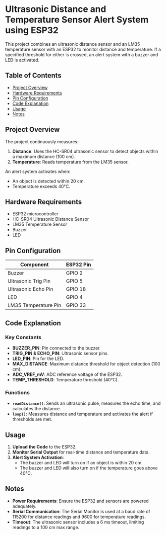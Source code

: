 # Ultrasonic Distance and Temperature Sensor Alert System using ESP32

This project combines an ultrasonic distance sensor and an LM35 temperature sensor with an ESP32 to monitor distance and temperature. If a specified threshold for either is crossed, an alert system with a buzzer and LED is activated.

## Table of Contents

- [Project Overview](#project-overview)
- [Hardware Requirements](#hardware-requirements)
- [Pin Configuration](#pin-configuration)
- [Code Explanation](#code-explanation)
- [Usage](#usage)
- [Notes](#notes)

## Project Overview

The project continuously measures:
1. **Distance**: Uses the HC-SR04 ultrasonic sensor to detect objects within a maximum distance (100 cm).
2. **Temperature**: Reads temperature from the LM35 sensor.

An alert system activates when:
- An object is detected within 20 cm.
- Temperature exceeds 40°C.

## Hardware Requirements

- ESP32 microcontroller
- HC-SR04 Ultrasonic Distance Sensor
- LM35 Temperature Sensor
- Buzzer
- LED

## Pin Configuration

| Component            | ESP32 Pin |
|----------------------|-----------|
| Buzzer               | GPIO 2    |
| Ultrasonic Trig Pin  | GPIO 5    |
| Ultrasonic Echo Pin  | GPIO 18   |
| LED                  | GPIO 4    |
| LM35 Temperature Pin | GPIO 33   |

## Code Explanation

### Key Constants

- **BUZZER_PIN**: Pin connected to the buzzer.
- **TRIG_PIN & ECHO_PIN**: Ultrasonic sensor pins.
- **LED_PIN**: Pin for the LED.
- **MAX_DISTANCE**: Maximum distance threshold for object detection (100 cm).
- **ADC_VREF_mV**: ADC reference voltage of the ESP32.
- **TEMP_THRESHOLD**: Temperature threshold (40°C).

### Functions

- **`readDistance()`**: Sends an ultrasonic pulse, measures the echo time, and calculates the distance.
- **`loop()`**: Measures distance and temperature and activates the alert if thresholds are met.

## Usage

1. **Upload the Code** to the ESP32.
2. **Monitor Serial Output** for real-time distance and temperature data.
3. **Alert System Activation**:
   - The buzzer and LED will turn on if an object is within 20 cm.
   - The buzzer and LED will also turn on if the temperature goes above 40°C.

## Notes

- **Power Requirements**: Ensure the ESP32 and sensors are powered adequately.
- **Serial Communication**: The Serial Monitor is used at a baud rate of 115200 for distance readings and 9600 for temperature readings.
- **Timeout**: The ultrasonic sensor includes a 6 ms timeout, limiting readings to a 100 cm max range.


